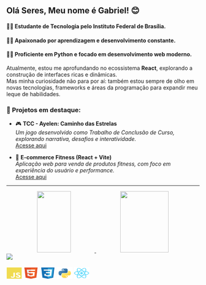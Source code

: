 ## Olá Seres, Meu nome é Gabriel! 😊
#### 👨‍🎓 Estudante de Tecnologia pelo Instituto Federal de Brasília. 
#### 🕵️‍♂️ Apaixonado por aprendizagem e desenvolvimento constante.
#### 🐱‍🏍 Proficiente em Python e focado em desenvolvimento web moderno.

Atualmente, estou me aprofundando no ecossistema **React**, explorando a construção de interfaces ricas e dinâmicas.  
Mas minha curiosidade não para por aí: também estou sempre de olho em novas tecnologias, frameworks e áreas da programação para expandir meu leque de habilidades.

### 🚀 Projetos em destaque:

- 🎮 **TCC - Ayelen: Caminho das Estrelas**  
  *Um jogo desenvolvido como Trabalho de Conclusão de Curso, explorando narrativa, desafios e interatividade.*  
  [Acesse aqui](https://github.com/anxexcalibur/Ayelen-Caminho-Das-Estrelas-)

- 🛒 **E-commerce Fitness (React + Vite)**  
  *Aplicação web para venda de produtos fitness, com foco em experiência do usuário e performance.*  
  [Acesse aqui](https://github.com/anxexcalibur/Ecommerce-app)

---

<div align="center">
  <a href="#">
  <img height="160em"  width="42%"  src="https://github-readme-stats.vercel.app/api?username=anxexcalibur&show_icons=true&theme=black&include_all_commits=true&count_private=true"/>
  <img height="160em" width="50%"  src="https://github-readme-stats.vercel.app/api/top-langs/?username=anxexcalibur&layout=compact&langs_count=7&theme=black"/>
</div>

<div> 
  <a href="https://www.linkedin.com/in/gabriel-galv%C3%A3o-150b7a208/" target="_blank">
    <img src="https://img.shields.io/badge/-LinkedIn-%230077B5?style=for-the-badge&logo=linkedin&logoColor=white" target="_blank">
  </a> 
</div>

<div style="display: inline_block"><br>
  <img align="center" alt="Rafa-Js" height="30" width="40" src="https://raw.githubusercontent.com/devicons/devicon/master/icons/javascript/javascript-plain.svg">
  <img align="center" alt="Rafa-HTML" height="30" width="40" src="https://raw.githubusercontent.com/devicons/devicon/master/icons/html5/html5-original.svg">
  <img align="center" alt="Rafa-CSS" height="30" width="40" src="https://raw.githubusercontent.com/devicons/devicon/master/icons/css3/css3-original.svg">
  <img align="center" alt="Rafa-Python" height="30" width="40" src="https://raw.githubusercontent.com/devicons/devicon/master/icons/python/python-original.svg">
  <img align="center" alt="Rafa-React" height="30" width="40" src="https://raw.githubusercontent.com/devicons/devicon/master/icons/react/react-original.svg">
</div>
